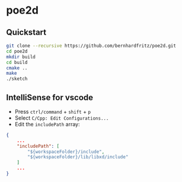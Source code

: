 # poe2d

## Quickstart

```bash
git clone --recursive https://github.com/bernhardfritz/poe2d.git
cd poe2d
mkdir build
cd build
cmake ..
make
./sketch
```

## IntelliSense for vscode

* Press `ctrl/command` + `shift` + `p`
* Select `C/Cpp: Edit Configurations...`
* Edit the `includePath` array:

```JSON
{
    ...
    "includePath": [
        "${workspaceFolder}/include",
        "${workspaceFolder}/lib/libxd/include"
    ]
    ...
}
```

